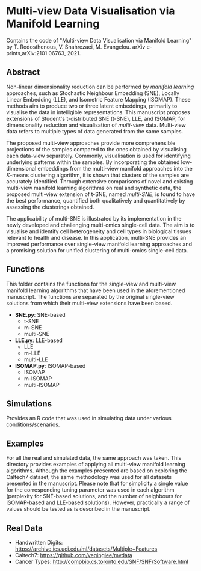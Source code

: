 # Multi-view Data Visualisation via Manifold Learning 
Contains the code of "Multi-view Data Visualisation via Manifold Learning" by T. Rodosthenous, V. Shahrezaei, M. Evangelou. arXiv e-prints,arXiv:2101.06763, 2021.

## Abstract
Non-linear dimensionality reduction can be performed by _manifold learning_ approaches, such as Stochastic Neighbour Embedding (SNE), Locally Linear Embedding (LLE), and Isometric Feature Mapping (ISOMAP). These methods aim to produce two or three latent embeddings, primarily to visualise the data in intelligible representations. This manuscript proposes extensions of Student's t-distributed SNE (t-SNE), LLE, and ISOMAP, for dimensionality reduction and visualisation of _multi-view_ data. Multi-view data refers to multiple types of data generated from the same samples.
  
The proposed multi-view approaches provide more comprehensible projections of the samples compared to the ones obtained by visualising each data-view separately. Commonly,  visualisation is used for identifying underlying patterns within the samples. By incorporating the obtained low-dimensional embeddings from the multi-view manifold approaches into the $K$-means clustering algorithm, it is shown that clusters of the samples are accurately identified. Through extensive comparisons of novel and existing multi-view manifold learning algorithms on real and synthetic data, the proposed multi-view extension of t-SNE, named _multi-SNE_, is found to have the best performance, quantified both qualitatively and quantitatively by assessing the clusterings obtained. 

The applicability of multi-SNE is illustrated by its implementation in the newly developed and challenging multi-omics single-cell data. The aim is to visualise and identify cell heterogeneity and cell types in biological tissues relevant to health and disease. In this application, multi-SNE provides an improved performance over single-view manifold learning approaches and a promising solution for unified clustering of multi-omics single-cell data.

## Functions
This folder contains the functions for the single-view and multi-view manifold learning algorithms that have been used in the aforementioned manuscript. The functions are separated by the original single-view solutions from which their multi-view extensions have been based.

- **SNE.py**: SNE-based
  - t-SNE
  - m-SNE
  - multi-SNE
- **LLE.py**: LLE-based
  - LLE
  - m-LLE
  - multi-LLE
- **ISOMAP.py**: ISOMAP-based
  - ISOMAP
  - m-ISOMAP
  - multi-ISOMAP

## Simulations
Provides an R code that was used in simulating data under various conditions/scenarios.

## Examples
For all the real and simulated data, the same approach was taken. This directory provides examples of applying all multi-view manifold learning algorithms. Although the examples presented are based on exploring the Caltech7 dataset, the same methodology was used for all datasets presented in the manuscript. Please note that for simplicity a single value for the corresponding tuning parameter was used in each algorithm (perplexity for SNE-based solutions, and the number of neighbours for ISOMAP-based and LLE-based solutions). However, practically a range of values should be tested as is described in the manuscript. 

## Real Data
- Handwritten Digits: https://archive.ics.uci.edu/ml/datasets/Multiple+Features
- Caltech7: https://github.com/yeqinglee/mvdata
- Cancer Types: http://compbio.cs.toronto.edu/SNF/SNF/Software.html
